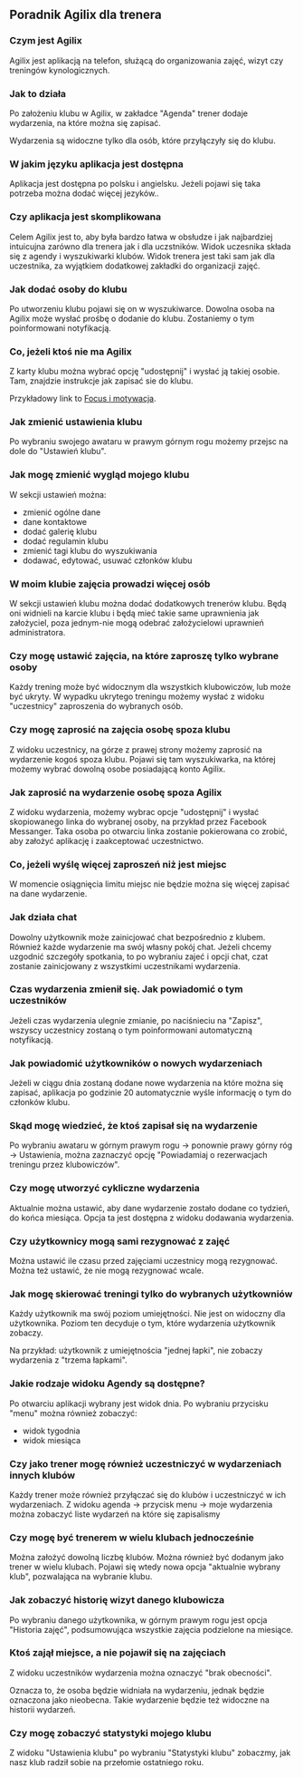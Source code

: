 ## Poradnik Agilix dla trenera

### Czym jest Agilix
Agilix jest aplikacją na telefon, służącą do organizowania zajęć, wizyt czy treningów kynologicznych.

### Jak to działa
Po założeniu klubu w Agilix, w zakładce "Agenda" trener dodaje wydarzenia, na które można się zapisać.

Wydarzenia są widoczne tylko dla osób, które przyłączyły się do klubu.

### W jakim języku aplikacja jest dostępna
Aplikacja jest dostępna po polsku i angielsku. Jeżeli pojawi się taka potrzeba można dodać więcej jezyków..

### Czy aplikacja jest skomplikowana
Celem Agilix jest to, aby była bardzo łatwa w obsłudze i jak najbardziej intuicujna zarówno dla trenera jak i dla uczstników.
Widok uczesnika składa się z agendy i wyszukiwarki klubów.
Widok trenera jest taki sam jak dla uczestnika, za wyjątkiem dodatkowej zakładki do organizacji zajęć.

### Jak dodać osoby do klubu
Po utworzeniu klubu pojawi się on w wyszukiwarce. Dowolna osoba na Agilix może wysłać prośbę o dodanie do klubu. Zostaniemy o tym poinformowani notyfikacją.

### Co, jeżeli ktoś nie ma Agilix

Z karty klubu można wybrać opcję "udostępnij" i wysłać ją takiej osobie. Tam, znajdzie instrukcje jak zapisać sie do klubu. 

Przykładowy link to [Focus i motywacja](https://app.agilix.dog/klub/13_focus-i-motywacja).

### Jak zmienić ustawienia klubu

Po wybraniu swojego awataru w prawym górnym rogu możemy przejsc na dole do "Ustawień klubu".

### Jak mogę zmienić wygląd mojego klubu

W sekcji ustawień można:

* zmienić ogólne dane
* dane kontaktowe 
* dodać galerię klubu
* dodać regulamin klubu
* zmienić tagi klubu do wyszukiwania
* dodawać, edytować, usuwać członków klubu

### W moim klubie zajęcia prowadzi więcej osób

W sekcji ustawień klubu można dodać dodatkowych trenerów klubu. Będą oni widnieli na karcie klubu i będą mieć takie same uprawnienia jak założyciel, poza jednym-nie mogą odebrać założycielowi uprawnień administratora.

### Czy mogę ustawić zajęcia, na które zaproszę tylko wybrane osoby

Każdy trening może być widocznym dla wszystkich klubowiczów, lub może być ukryty. 
W wypadku ukrytego treningu możemy wysłać z widoku "uczestnicy" zaproszenia do wybranych osób.

### Czy mogę zaprosić na zajęcia osobę spoza klubu
Z widoku uczestnicy, na górze z prawej strony możemy zaprosić na wydarzenie kogoś spoza klubu.
Pojawi się tam wyszukiwarka, na której możemy wybrać dowolną osobe posiadającą konto Agilix.

### Jak zaprosić na wydarzenie osobę spoza Agilix
Z widoku wydarzenia, możemy wybrac opcje "udostępnij" i wysłać skopiowanego linka do wybranej osoby, na przykład przez Facebook Messanger.
Taka osoba po otwarciu linka zostanie pokierowana co zrobić, aby założyć aplikację i zaakceptować uczestnictwo.

### Co, jeżeli wyślę więcej zaproszeń niż jest miejsc
W momencie osiągnięcia limitu miejsc nie będzie można się więcej zapisać na dane wydarzenie.

### Jak działa chat
Dowolny użytkownik może zainicjować chat bezpośrednio z klubem. 
Również każde wydarzenie ma swój własny pokój chat. Jeżeli chcemy uzgodnić szczegóły spotkania, to po wybraniu zajeć i opcji chat, czat zostanie zainicjowany z wszystkimi uczestnikami wydarzenia.

### Czas wydarzenia zmienił się. Jak powiadomić o tym uczestników
Jeżeli czas wydarzenia ulegnie zmianie, po naciśnieciu na "Zapisz", wszyscy uczestnicy zostaną o tym poinformowani automatyczną notyfikacją.

### Jak powiadomić użytkowników o nowych wydarzeniach
Jeżeli w ciągu dnia zostaną dodane nowe wydarzenia na które można się zapisać, aplikacja po godzinie 20 automatycznie wyśle informację o tym do członków klubu.

### Skąd mogę wiedzieć, że ktoś zapisał się na wydarzenie
Po wybraniu awataru w górnym prawym rogu -> ponownie prawy górny róg -> Ustawienia, można zaznaczyć opcję "Powiadamiaj o rezerwacjach treningu przez klubowiczów".

### Czy mogę utworzyć cykliczne wydarzenia
Aktualnie można ustawić, aby dane wydarzenie zostało dodane co tydzień, do końca miesiąca. Opcja ta jest dostępna z widoku dodawania wydarzenia.

### Czy użytkownicy mogą sami rezygnować z zajęć
Można ustawić ile czasu przed zajęciami uczestnicy mogą rezygnować. Można też ustawić, że nie mogą rezygnować wcale.

### Jak mogę skierować treningi tylko do wybranych użytkowniów
Każdy użytkownik ma swój poziom umiejętności. Nie jest on widoczny dla użytkownika. 
Poziom ten decyduje o tym, które wydarzenia użytkownik zobaczy. 

Na przykład: użytkownik z umiejętnościa "jednej łapki", nie zobaczy wydarzenia z "trzema łapkami".

### Jakie rodzaje widoku Agendy są dostępne?
Po otwarciu aplikacji wybrany jest widok dnia. Po wybraniu przycisku "menu" można również zobaczyć:
* widok tygodnia
* widok miesiąca

### Czy jako trener mogę również uczestniczyć w wydarzeniach innych klubów
Każdy trener może również przyłączać się do klubów i uczestniczyć w ich wydarzeniach. Z widoku agenda -> przycisk menu -> moje wydarzenia można zobaczyć liste wydarzeń na które się zapisalismy

### Czy mogę być trenerem w wielu klubach jednocześnie
Można założyć dowolną liczbę klubów. Można również być dodanym jako trener w wielu klubach. 
Pojawi się wtedy nowa opcja "aktualnie wybrany klub", pozwalająca na wybranie klubu.

### Jak zobaczyć historię wizyt danego klubowicza
Po wybraniu danego użytkownika, w górnym prawym rogu jest opcja "Historia zajęć", podsumowująca wszystkie zajęcia podzielone na miesiące.

### Ktoś zajął miejsce, a nie pojawił się na zajęciach
Z widoku uczestników wydarzenia można oznaczyć "brak obecności". 

Oznacza to, że osoba będzie widniała na wydarzeniu, jednak będzie oznaczona jako nieobecna. Takie wydarzenie będzie też widoczne na historii wydarzeń.

### Czy mogę zobaczyć statystyki mojego klubu
Z widoku "Ustawienia klubu" po wybraniu "Statystyki klubu" zobaczmy, jak nasz klub radził sobie na przełomie ostatniego roku.
